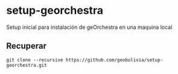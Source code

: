 setup-georchestra
=================

Setup inicial para instalación de geOrchestra en una maquina local

Recuperar
---------

    git clone --recursive https://github.com/geobolivia/setup-georchestra.git